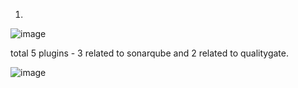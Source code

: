
1.

![image](https://github.com/snbdevops/1-DevOps-Project/assets/83505877/b7a4c4ab-2cd5-4a11-8dae-1a7c4803418d)

total 5 plugins - 3 related to sonarqube and 2 related to qualitygate.

![image](https://github.com/snbdevops/1-DevOps-Project/assets/83505877/042d9a9a-16b4-4a74-a19f-7e2235d41c31)
